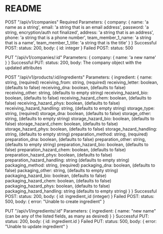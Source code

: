 # README

POST "/api/v1/companies"
Required Parameters:
  {
    company:
      {
        name: 'a name as a string',
        email: 'a string that is an email address',
        password: 'a string, encryption/auth not finalized',
        address: 'a string that is an address',
        phone: 'a string that is a phone number',
        team_member_1_name: 'a string that is a name',
        team_member_1_title: 'a string that is the title'
      }
  }
 Successful POST:
 status: 200,
 body:
  {
  id: integer
  }
 Failed POST:
 status: 500
 
 PUT "/api/v1/companies/:id"
 Parameters:
  {
    company:
      {
      name: 'a new name'
      }
   }
 Successful PUT:
 status: 200,
 body:  The company object with the updated attributes
 
 POST "/api/v1/products/:id/ingredients"
 Parameters:
 {
  ingredient:
    {
      name: string,  (required)
      receiving_from: string, (required)
      receiving_letter: boolean, (defaults to false)
      receiving_dna: boolean, (defaults to false)
      receiving_other: string, (defaults to empty string)
      receiving_hazard_bio: boolean, (defaults to false)
      receiving_hazard_chem: boolean, (defaults to false)
      receiving_hazard_phys: boolean, (defaults to false)
      receiving_hazard_handling: string, (defaults to empty string)
      storage_type: string, (required)
      storage_dna: boolean, (defaults to false)
      storage_other: string, (defaults to empty string)
      storage_hazard_bio: boolean, (defaults to false)
      storage_hazard_chem: boolean, (defaults to false)
      storage_hazard_phys: boolean, (defaults to false)
      storage_hazard_handling: string, (defaults to empty string)
      preparation_method: string, (required)
      preparation_dna: boolean, (defaults to false)
      preparation_other: string, (defaults to empty string)
      preparation_hazard_bio: boolean, (defaults to false)
      preparation_hazard_chem: boolean, (defaults to false)
      preparation_hazard_phys: boolean, (defaults to false)
      preparation_hazard_handling: string (defaults to empty string)
      packaging_method: string, (required)
      packaging_dna: boolean, (defaults to false)
      packaging_other: string, (defaults to empty string)
      packaging_hazard_bio: boolean, (defaults to false)
      packaging_hazard_chem: boolean, (defaults to false)
      packaging_hazard_phys: boolean, (defaults to false)
      packaging_hazard_handling: string (defaults to empty string)
     }
    }
Successful POST:
status: 200,
body: {
        id: ingredient_id (integer)
       }
Failed POST:
status: 500,
body: {
        error: "Unable to create ingredient"
       }

PUT "/api/v1/ingredients/:id"
Parameters: 
          {
            ingredient:
                        {
                          name: "new name" (can be any of the listed fields, as many as desired)
                         }
           }
 Successful PUT:
 status: 200,
 body: 
      {
        id: ingredient.id
      }
 Failed PUT:
 status: 500,
 body: 
        {
          error: "Unable to update ingredient"
        }
  
